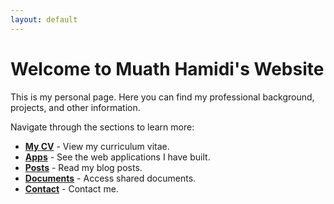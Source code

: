 ```yaml
---
layout: default
---
```

# Welcome to Muath Hamidi's Website

This is my personal page. Here you can find my professional background, projects, and other information.

Navigate through the sections to learn more:

- [**My CV**](./cv.html) - View my curriculum vitae.
- [**Apps**](./apps.html) - See the web applications I have built.
- [**Posts**](./posts.html) - Read my blog posts.
- [**Documents**](./documents.html) - Access shared documents.
- [**Contact**](./contact.html) - Contact me.
